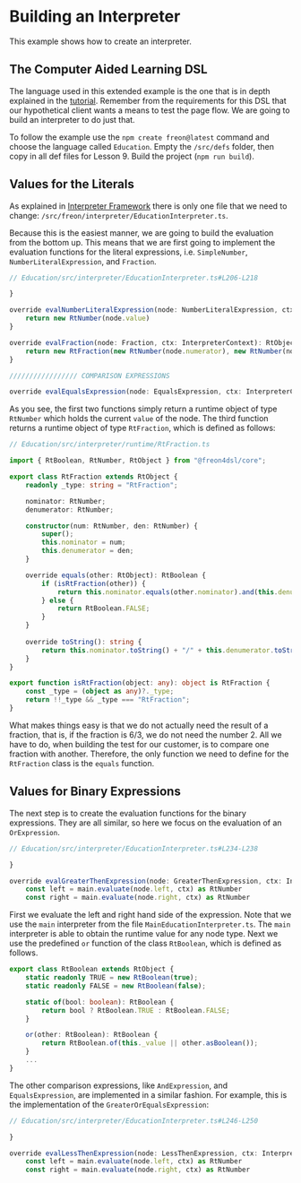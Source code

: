 # Building an Interpreter

This example shows how to create an interpreter.

## The Computer Aided Learning DSL

The language used in this extended example is the one that is in depth explained in the [tutorial](/Tutorial/Overview).
Remember from the requirements for this DSL that our hypothetical client wants a means to test the page flow.
We are going to build an interpreter to do just that.

To follow the example use the `npm create freon@latest` command and choose the language called `Education`. Empty the
`/src/defs` folder, then copy in all def files for Lesson 9. Build the project (`npm run build`).

## Values for the Literals

As explained in [Interpreter Framework](/Documentation/Interpreter_Framework) there is only one file that we need
to change: `/src/freon/interpreter/EducationInterpreter.ts`.

Because this is the easiest manner, we are going to build the evaluation from the bottom up. This means that we are first going to
implement the evaluation functions for the literal expressions, i.e. `SimpleNumber`, `NumberLiteralExpression`, and `Fraction`.

```ts
// Education/src/interpreter/EducationInterpreter.ts#L206-L218

}

override evalNumberLiteralExpression(node: NumberLiteralExpression, ctx: InterpreterContext): RtObject {
    return new RtNumber(node.value)
}

override evalFraction(node: Fraction, ctx: InterpreterContext): RtObject {
    return new RtFraction(new RtNumber(node.numerator), new RtNumber(node.denominator))
}

///////////////// COMPARISON EXPRESSIONS

override evalEqualsExpression(node: EqualsExpression, ctx: InterpreterContext): RtObject {
```

As you see, the first two functions simply return a runtime object of type `RtNumber` which holds the current `value`
of the node. The third function returns a runtime object of type `RtFraction`, which is defined as follows:

```ts
// Education/src/interpreter/runtime/RtFraction.ts

import { RtBoolean, RtNumber, RtObject } from "@freon4dsl/core";

export class RtFraction extends RtObject {
    readonly _type: string = "RtFraction";

    nominator: RtNumber;
    denumerator: RtNumber;

    constructor(num: RtNumber, den: RtNumber) {
        super();
        this.nominator = num;
        this.denumerator = den;
    }

    override equals(other: RtObject): RtBoolean {
        if (isRtFraction(other)) {
            return this.nominator.equals(other.nominator).and(this.denumerator.equals(other.denumerator));
        } else {
            return RtBoolean.FALSE;
        }
    }
    
    override toString(): string {
        return this.nominator.toString() + "/" + this.denumerator.toString()
    }
}

export function isRtFraction(object: any): object is RtFraction {
    const _type = (object as any)?._type;
    return !!_type && _type === "RtFraction";
}

```

What makes things easy is that we do not actually need the result of a fraction, that 
is, if the fraction is 6/3, we do not need the number 2. All we have to do, when 
building the test for our customer, is to compare one fraction with another.
Therefore, the only function we need to define for the `RtFraction` class is the `equals` function.

## Values for Binary Expressions

The next step is to create the evaluation functions for the binary expressions. They 
are all similar, so here we focus on the evaluation of an `OrExpression`. 

```ts
// Education/src/interpreter/EducationInterpreter.ts#L234-L238

}

override evalGreaterThenExpression(node: GreaterThenExpression, ctx: InterpreterContext): RtObject {
    const left = main.evaluate(node.left, ctx) as RtNumber
    const right = main.evaluate(node.right, ctx) as RtNumber
```

First we evaluate the
left and right hand side of the expression. Note that we use the `main` interpreter from the file 
`MainEducationInterpreter.ts`. The `main` interpreter is able to obtain the runtime value for
any node type. Next we use the predefined `or` function of the class
`RtBoolean`, which is defined as follows.

```ts
export class RtBoolean extends RtObject {
	static readonly TRUE = new RtBoolean(true);
	static readonly FALSE = new RtBoolean(false);

	static of(bool: boolean): RtBoolean {
		return bool ? RtBoolean.TRUE : RtBoolean.FALSE;
	}

	or(other: RtBoolean): RtBoolean {
		return RtBoolean.of(this._value || other.asBoolean());
	}
    ...  
}		
```

The other comparison expressions, like `AndExpression`, and `EqualsExpression`, are implemented
in a similar fashion. For example, this is the implementation of the `GreaterOrEqualsExpression`:

```ts
// Education/src/interpreter/EducationInterpreter.ts#L246-L250

}

override evalLessThenExpression(node: LessThenExpression, ctx: InterpreterContext): RtObject {
    const left = main.evaluate(node.left, ctx) as RtNumber
    const right = main.evaluate(node.right, ctx) as RtNumber
```
